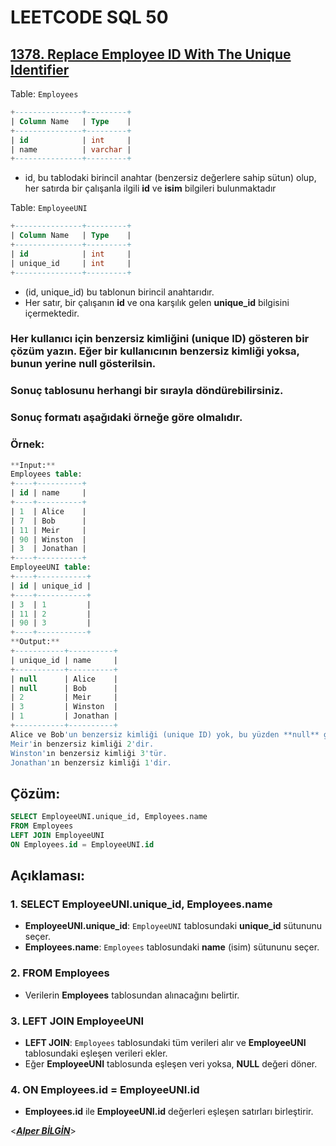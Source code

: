 # LEETCODE SQL 50

## [1378. Replace Employee ID With The Unique Identifier](https://leetcode.com/problems/replace-employee-id-with-the-unique-identifier/)

Table: `Employees`

```sql
+---------------+---------+
| Column Name   | Type    |
+---------------+---------+
| id            | int     |
| name          | varchar |
+---------------+---------+
```

- id, bu tablodaki birincil anahtar (benzersiz değerlere sahip sütun) olup, her satırda bir çalışanla ilgili **id** ve **isim** bilgileri bulunmaktadır

Table: `EmployeeUNI`

```sql
+---------------+---------+
| Column Name   | Type    |
+---------------+---------+
| id            | int     |
| unique_id     | int     |
+---------------+---------+
```

- (id, unique_id) bu tablonun birincil anahtarıdır.
- Her satır, bir çalışanın **id** ve ona karşılık gelen **unique_id** bilgisini içermektedir.

### Her kullanıcı için benzersiz kimliğini (unique ID) gösteren bir çözüm yazın. Eğer bir kullanıcının benzersiz kimliği yoksa, bunun yerine **null** gösterilsin.

### Sonuç tablosunu herhangi bir sırayla döndürebilirsiniz.

### Sonuç formatı aşağıdaki örneğe göre olmalıdır.

### Örnek:

```sql
**Input:**
Employees table:
+----+----------+
| id | name     |
+----+----------+
| 1  | Alice    |
| 7  | Bob      |
| 11 | Meir     |
| 90 | Winston  |
| 3  | Jonathan |
+----+----------+
EmployeeUNI table:
+----+-----------+
| id | unique_id |
+----+-----------+
| 3  | 1         |
| 11 | 2         |
| 90 | 3         |
+----+-----------+
**Output:**
+-----------+----------+
| unique_id | name     |
+-----------+----------+
| null      | Alice    |
| null      | Bob      |
| 2         | Meir     |
| 3         | Winston  |
| 1         | Jonathan |
+-----------+----------+
Alice ve Bob'un benzersiz kimliği (unique ID) yok, bu yüzden **null** gösterilecektir.
Meir'in benzersiz kimliği 2'dir.
Winston'ın benzersiz kimliği 3'tür.
Jonathan'ın benzersiz kimliği 1'dir.
```

## Çözüm:

```sql
SELECT EmployeeUNI.unique_id, Employees.name
FROM Employees
LEFT JOIN EmployeeUNI
ON Employees.id = EmployeeUNI.id
```

## **Açıklaması:**

### 1. **SELECT EmployeeUNI.unique_id, Employees.name**

- **EmployeeUNI.unique_id**: `EmployeeUNI` tablosundaki **unique_id** sütununu seçer.
- **Employees.name**: `Employees` tablosundaki **name** (isim) sütununu seçer.

### 2. **FROM Employees**

- Verilerin **Employees** tablosundan alınacağını belirtir.

### 3. **LEFT JOIN EmployeeUNI**

- **LEFT JOIN**: `Employees` tablosundaki tüm verileri alır ve **EmployeeUNI** tablosundaki eşleşen verileri ekler.
- Eğer **EmployeeUNI** tablosunda eşleşen veri yoksa, **NULL** değeri döner.

### 4. **ON Employees.id = EmployeeUNI.id**

- **Employees.id** ile **EmployeeUNI.id** değerleri eşleşen satırları birleştirir.
  &nbsp;

<**_[Alper BİLGİN](https://github.com/DREAXS)_**>
